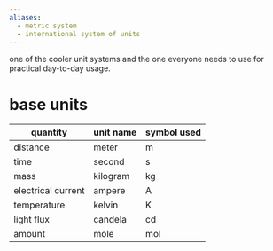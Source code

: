 ```yaml
---
aliases:
  - metric system
  - international system of units
---
```


one of the cooler unit systems and the one everyone needs to use for practical day-to-day usage.

# base units

| quantity           | unit name | symbol used |
| ------------------ | --------- | ----------- |
| distance           | meter     | m           |
| time               | second    | s           |
| mass               | kilogram  | kg          |
| electrical current | ampere    | A           |
| temperature        | kelvin    | K           |
| light flux         | candela   | cd          |
| amount             | mole      | mol         |
